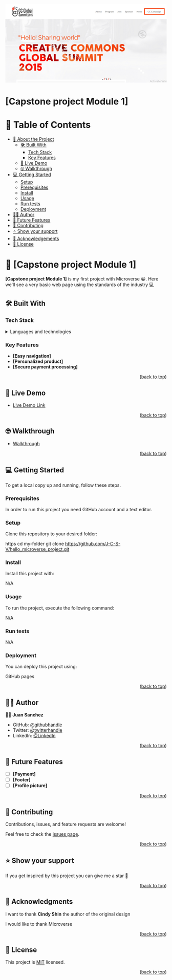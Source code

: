 <div align="center">
  <!-- You are encouraged to replace this logo with your own! Otherwise you can also remove it. -->
  <img src="https://github.com/J-C-S-V/The-Ethics-of-AI/blob/DOM-manipulation-modal/img/captone_project.png?raw=true" alt="logo" width="540"  height="auto" />

  <br/>

</div>

# [Capstone project Module 1]

# 📗 Table of Contents

- [📖 About the Project](#about-project)
  - [🛠 Built With](#built-with)
    - [Tech Stack](#tech-stack)
    - [Key Features](#key-features)
  - [🚀 Live Demo](#live-demo)
  - [🤓 Walkthrough](#walk-demo)
- [💻 Getting Started](#getting-started)
  - [Setup](#setup)
  - [Prerequisites](#prerequisites)
  - [Install](#install)
  - [Usage](#usage)
  - [Run tests](#run-tests)
  - [Deployment](#run-tests)
- [👷‍♂️ Author](#authors)
- [🔭 Future Features](#future-features)
- [🤝 Contributing](#contributing)
- [⭐️ Show your support](#support)
- [🙏 Acknowledgements](#acknowledgements)
- [📝 License](#license)

<!-- PROJECT DESCRIPTION -->

# 📖 [Capstone project Module 1] <a name="about-project"></a>

**[Capstone project Module 1]** is my first project with Microverse 😀. Here we'll see a very basic web page using the standards of the industry 💻

## 🛠 Built With <a name="built-with"></a>

### Tech Stack <a name="tech-stack"></a>

<details>
  <summary>Languages and technologies</summary>
  <ul>
    <li><a href="#">HTML</a></li>
  </ul>
    <ul>
    <li><a href="#">CSS3</a></li>
  </ul>
    <ul>
    <li><a href="#">JavaScript</a></li>
  </ul>
    <ul>
    <li><a href="#">Git and GitHub</a></li>
  </ul>
</details>

<!-- Features -->

### Key Features <a name="key-features"></a>

- **[Easy navigation]**
- **[Personalized product]**
- **[Secure payment processing]**

<p align="right">(<a href="#readme-top">back to top</a>)</p>

<!-- LIVE DEMO -->

## 🚀 Live Demo <a name="live-demo"></a>

- [Live Demo Link](https://j-c-s-v.github.io/Portfolio-setup-and-mobile-first/)

<p align="right">(<a href="#readme-top">back to top</a>)</p>

## 🤓 Walkthrough <a name="walk-demo"></a>

- [Walkthrough](https://www.loom.com/share/4c0d83485fb447d29261b3cd91be1e8c)

<p align="right">(<a href="#readme-top">back to top</a>)</p>

<!-- GETTING STARTED -->

## 💻 Getting Started <a name="getting-started"></a>

To get a local copy up and running, follow these steps.

### Prerequisites

In order to run this project you need GitHub account and a text editor.

### Setup

Clone this repository to your desired folder:

https
cd my-folder
git clone https://github.com/J-C-S-V/hello_microverse_project.git

### Install

Install this project with:

N/A

### Usage

To run the project, execute the following command:

N/A

### Run tests

N/A

### Deployment

You can deploy this project using:

GitHub pages

<p align="right">(<a href="#readme-top">back to top</a>)</p>

<!-- AUTHORS -->

## 👷‍♂️ Author <a name="authors"></a>

👷‍♂️ **Juan Sanchez**

- GitHub: [@githubhandle](https://github.com/J-C-S-V)
- Twitter: [@twitterhandle](https://twitter.com/juansan0)
- LinkedIn: [@LinkedIn](https://www.linkedin.com/in/juan-carlos-sanchez-vargas-a308b014b/)

<p align="right">(<a href="#readme-top">back to top</a>)</p>

<!-- FUTURE FEATURES -->

## 🔭 Future Features <a name="future-features"></a>

- [ ] **[Payment]**
- [ ] **[Footer]**
- [ ] **[Profile picture]**

<p align="right">(<a href="#readme-top">back to top</a>)</p>

<!-- CONTRIBUTING -->

## 🤝 Contributing <a name="contributing"></a>

Contributions, issues, and feature requests are welcome!

Feel free to check the [issues page](../../issues/).

<p align="right">(<a href="#readme-top">back to top</a>)</p>

<!-- SUPPORT -->

## ⭐️ Show your support <a name="support"></a>

If you get inspired by this project you can give me a star 🙌

<p align="right">(<a href="#readme-top">back to top</a>)</p>

<!-- ACKNOWLEDGEMENTS -->

## 🙏 Acknowledgments <a name="acknowledgements"></a>

I want to thank **Cindy Shin** the author of the original design

I would like to thank Microverse

<p align="right">(<a href="#readme-top">back to top</a>)</p>

<!-- LICENSE -->

## 📝 License <a name="license"></a>

This project is [MIT](https://github.com/J-C-S-V/Portfolio-setup-and-mobile-first/blob/main/license.md) licensed.

<p align="right">(<a href="#readme-top">back to top</a>)</p>

